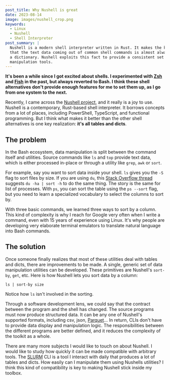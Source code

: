 ```yaml
---
post_title: Why Nushell is great
date: 2023-08-14
image: images/nushell_crop.png
keywords:
  - Linux
  - Nushell
  - Shell Interpreter
post_summary: |
  Nushell is a modern shell interpreter written in Rust. It makes the key realization
  that the text data coming out of common shell commands is almost alwasy a table of
  a dictionary. Nushell exploits this fact to provide a consistent set of data
  manipulation tools.
---
```



**It's been a while since I got excited about shells.
I experimented with [Zsh](https://www.zsh.org/) and [Fish](https://fishshell.com/) in the past, but always reverted to Bash.
I think these shell alternatives don't provide enough features for me to set them up, as I go from one system to the next.**

Recently, I came across the [Nushell project](https://www.nushell.sh/), and it really is a joy to use.
Nushell is a contemporary, Rust-based shell interpreter.
It borrows concepts from a lot of places, including PowerShell, TypeScript, and functional programming.
But I think what makes it better than the other shell alternatives is one key realization: **it's all tables and dicts**.

## The problem

In the Bash ecosystem, data manipulation is split between the command itself and utilities.
Source commands like `ls` and `top` provide text data, which is either processed in-place or through a utility like `grep`, `awk` or `sort`.

For example, say you want to sort data inside your shell.
`ls` gives you the `-S` flag to sort files by size.
If you are using `du`, this [Stack Overflow
thread](https://superuser.com/questions/368784/how-can-i-sort-all-files-by-size-in-a-directory)
suggests `du -ha | sort -h` to do the same thing.
The story is the same for list of processes.
With `ps`, you can sort the table using the `ps --sort` flag, but you need to learn a specialized vocabulary to select the columns to sort by.

With three basic commands, we learned three ways to sort by a column.
This kind of complexity is why I reach for Google very often when I write a command, even with 15 years of experience using Linux.
It's why people are developing very elaborate terminal emulators to translate natural language into Bash commands.

## The solution

Once someone finally realizes that most of these utilities deal with tables and dicts, there are improvements to be made.
A single, generic set of data manipulation utilities can be developed.
These primitives are Nushell's `sort-by`, `get`, etc.
Here is how Nushell lets you sort data by a column:
```
ls | sort-by size
```
Notice how `ls` isn't involved in the sorting.

Through a software development lens, we could say that the contract between the program and the shell has changed.
The source programs must now produce structured data.
It can be any one of Nushell's supported formats, including csv, json, [Parquet](https://parquet.apache.org/)...
In return, CLIs don't have to provide data display and manipulation logic.
The responsibilities between the different programs are better defined, and it reduces the complexity of the toolkit as a whole.

There are many more subjects I would like to touch on about Nushell.
I would like to study how quickly it can be made compatible with arbitrary tools.
The [SLURM](https://slurm.schedmd.com/documentation.html) CLI is a tool I interact with daily that produces a lot of tables and dicts.
How easily can I manipulate them using Nushells utilities?
I think this kind of compatibility is key to making Nushell stick inside my toolbox.
